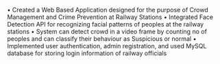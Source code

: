 •	Created a Web Based Application designed for the purpose of Crowd Management and Crime Prevention at Railway Stations
•	Integrated Face Detection API for recognizing facial patterns of peoples at the railway stations
•	System can detect crowd in a video frame by counting no of peoples and can classify their behaviour as Suspicious or normal
•	Implemented user authentication, admin registration, and used MySQL database for storing login information of railway officials 
